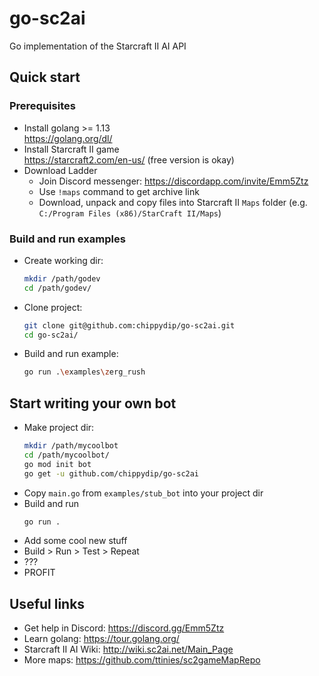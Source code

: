 # go-sc2ai

Go implementation of the Starcraft II AI API

## Quick start

### Prerequisites

- Install golang >= 1.13  
    https://golang.org/dl/
- Install Starcraft II game  
    https://starcraft2.com/en-us/ (free version is okay)
- Download Ladder  
    - Join Discord messenger: https://discordapp.com/invite/Emm5Ztz
    - Use `!maps` command to get archive link
    - Download, unpack and copy files into Starcraft II `Maps` folder (e.g. `C:/Program Files (x86)/StarCraft II/Maps`)

### Build and run examples

- Create working dir:
    ```bash
    mkdir /path/godev
    cd /path/godev/
    ```
- Clone project:
    ```bash
    git clone git@github.com:chippydip/go-sc2ai.git
    cd go-sc2ai/
    ```
- Build and run example:
    ```bash
    go run .\examples\zerg_rush
    ```

## Start writing your own bot

- Make project dir:
    ```bash
    mkdir /path/mycoolbot
    cd /path/mycoolbot/
    go mod init bot
    go get -u github.com/chippydip/go-sc2ai
    ```
- Copy `main.go` from `examples/stub_bot` into your project dir
- Build and run
    ```bash
    go run .
    ```
- Add some cool new stuff
- Build > Run > Test > Repeat
- ???
- PROFIT

## Useful links

- Get help in Discord: https://discord.gg/Emm5Ztz
- Learn golang: https://tour.golang.org/
- Starcraft II AI Wiki: http://wiki.sc2ai.net/Main_Page
- More maps: https://github.com/ttinies/sc2gameMapRepo
